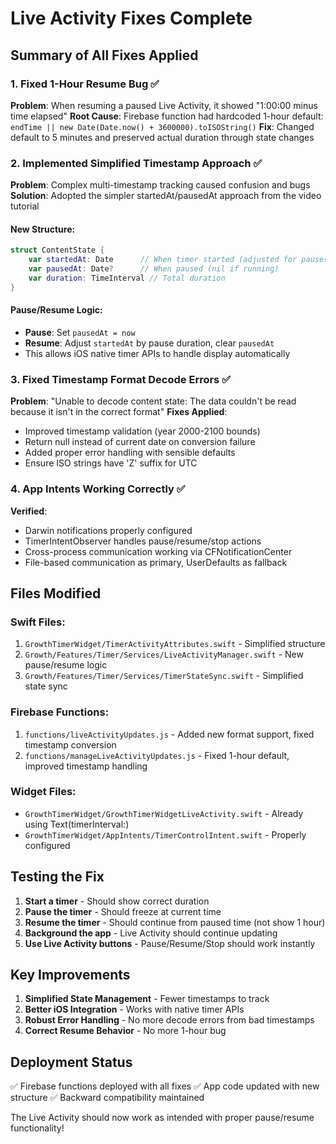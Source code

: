 # Live Activity Fixes Complete

## Summary of All Fixes Applied

### 1. Fixed 1-Hour Resume Bug ✅
**Problem**: When resuming a paused Live Activity, it showed "1:00:00 minus time elapsed"
**Root Cause**: Firebase function had hardcoded 1-hour default: `endTime || new Date(Date.now() + 3600000).toISOString()`
**Fix**: Changed default to 5 minutes and preserved actual duration through state changes

### 2. Implemented Simplified Timestamp Approach ✅
**Problem**: Complex multi-timestamp tracking caused confusion and bugs
**Solution**: Adopted the simpler startedAt/pausedAt approach from the video tutorial

#### New Structure:
```swift
struct ContentState {
    var startedAt: Date      // When timer started (adjusted for pauses)
    var pausedAt: Date?      // When paused (nil if running)
    var duration: TimeInterval // Total duration
}
```

#### Pause/Resume Logic:
- **Pause**: Set `pausedAt = now`
- **Resume**: Adjust `startedAt` by pause duration, clear `pausedAt`
- This allows iOS native timer APIs to handle display automatically

### 3. Fixed Timestamp Format Decode Errors ✅
**Problem**: "Unable to decode content state: The data couldn't be read because it isn't in the correct format"
**Fixes Applied**:
- Improved timestamp validation (year 2000-2100 bounds)
- Return null instead of current date on conversion failure
- Added proper error handling with sensible defaults
- Ensure ISO strings have 'Z' suffix for UTC

### 4. App Intents Working Correctly ✅
**Verified**:
- Darwin notifications properly configured
- TimerIntentObserver handles pause/resume/stop actions
- Cross-process communication working via CFNotificationCenter
- File-based communication as primary, UserDefaults as fallback

## Files Modified

### Swift Files:
1. `GrowthTimerWidget/TimerActivityAttributes.swift` - Simplified structure
2. `Growth/Features/Timer/Services/LiveActivityManager.swift` - New pause/resume logic
3. `Growth/Features/Timer/Services/TimerStateSync.swift` - Simplified state sync

### Firebase Functions:
1. `functions/liveActivityUpdates.js` - Added new format support, fixed timestamp conversion
2. `functions/manageLiveActivityUpdates.js` - Fixed 1-hour default, improved timestamp handling

### Widget Files:
- `GrowthTimerWidget/GrowthTimerWidgetLiveActivity.swift` - Already using Text(timerInterval:)
- `GrowthTimerWidget/AppIntents/TimerControlIntent.swift` - Properly configured

## Testing the Fix

1. **Start a timer** - Should show correct duration
2. **Pause the timer** - Should freeze at current time
3. **Resume the timer** - Should continue from paused time (not show 1 hour)
4. **Background the app** - Live Activity should continue updating
5. **Use Live Activity buttons** - Pause/Resume/Stop should work instantly

## Key Improvements

1. **Simplified State Management** - Fewer timestamps to track
2. **Better iOS Integration** - Works with native timer APIs
3. **Robust Error Handling** - No more decode errors from bad timestamps
4. **Correct Resume Behavior** - No more 1-hour bug

## Deployment Status

✅ Firebase functions deployed with all fixes
✅ App code updated with new structure
✅ Backward compatibility maintained

The Live Activity should now work as intended with proper pause/resume functionality!